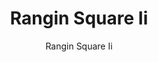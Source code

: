 ---
designer: Endless Knot
description: "Color%20Name%3A%20Limeade%0AMaterial%3A%20Wool/Silk%0APile%3A%20CutStyle%3A%20Abstract%2C%20Modern%2C%20New%20Arrivals"
image_primary: img/Rangin-Square-II-Limeade-600x736.jpg
image_secondary: ../../../images/blank.png
manufacturer: Endless Knot
href: https://endlessknotrugs.com/product/rangin-square2-limeade/
subtitle: Rangin Square Ii
tags: 
  - endless_knot
  - hand-knotted-rugs
title: Rangin Square Ii
image_thumb: img/Rangin-Square-II-Limeade-300x300.jpg
category: hand-knotted-rugs
slug: /manufacturers/endless-knot/hand-knotted-rugs/endless-knot-rangin-square-ii
---
